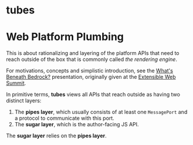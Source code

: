 tubes
=====

# Web Platform Plumbing

This is about rationalizing and layering of the platform APIs that need to reach outside of the box that is commonly called *the rendering engine*.

For motivations, concepts and simplistic introduction, see the [What's Beneath Bedrock?](https://docs.google.com/a/glazkov.com/presentation/d/1jqAjoU22R4A4OF6k0Eg0yru2sHz6ehXUffBhOegGEvA/pub?start=false&loop=false&delayms=3000) presentation, originally given at the [Extensible Web Summit](http://lanyrd.com/2014/extensible-web-summit/).

In primitive terms, **tubes** views all APIs that reach outside as having two distinct layers:

1. The **pipes layer**, which usually consists of at least one `MessagePort` and a protocol to communicate with this port.
2. The **sugar layer**, which is the author-facing JS API.

The **sugar layer** relies on the **pipes layer**.

